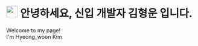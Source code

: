 <h1><img src="https://emojis.slackmojis.com/emojis/images/1531849430/4246/blob-sunglasses.gif?1531849430" width="30"/> 안녕하세요, 신입 개발자 김형운 입니다.</h1>


<p>Welcome to my page! </br> I'm Hyeong_woon Kim


